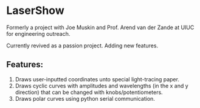 # LaserShow

Formerly a project with Joe Muskin and Prof. Arend van der Zande at UIUC for engineering outreach. 

Currently revived as a passion project. Adding new features.

## Features:

1. Draws user-inputted coordinates unto special light-tracing paper.
2. Draws cyclic curves with amplitudes and wavelengths (in the x and y direction) that can be changed with knobs/potentiometers.
3. Draws polar curves using python serial communication.
